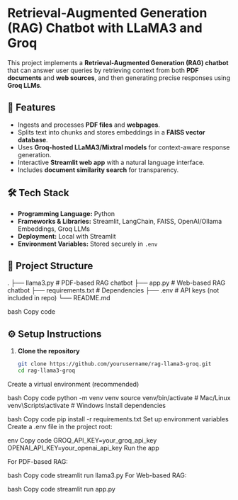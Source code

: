 # Retrieval-Augmented Generation (RAG) Chatbot with LLaMA3 and Groq

This project implements a **Retrieval-Augmented Generation (RAG) chatbot** that can answer user queries by retrieving context from both **PDF documents** and **web sources**, and then generating precise responses using **Groq LLMs**.

## 🚀 Features
- Ingests and processes **PDF files** and **webpages**.
- Splits text into chunks and stores embeddings in a **FAISS vector database**.
- Uses **Groq-hosted LLaMA3/Mixtral models** for context-aware response generation.
- Interactive **Streamlit web app** with a natural language interface.
- Includes **document similarity search** for transparency.

## 🛠️ Tech Stack
- **Programming Language:** Python  
- **Frameworks & Libraries:** Streamlit, LangChain, FAISS, OpenAI/Ollama Embeddings, Groq LLMs  
- **Deployment:** Local with Streamlit  
- **Environment Variables:** Stored securely in `.env`  

## 📂 Project Structure
.
├── llama3.py # PDF-based RAG chatbot
├── app.py # Web-based RAG chatbot
├── requirements.txt # Dependencies
├── .env # API keys (not included in repo)
└── README.md

bash
Copy code

## ⚙️ Setup Instructions

1. **Clone the repository**
   ```bash
   git clone https://github.com/yourusername/rag-llama3-groq.git
   cd rag-llama3-groq
Create a virtual environment (recommended)

bash
Copy code
python -m venv venv
source venv/bin/activate   # Mac/Linux
venv\Scripts\activate      # Windows
Install dependencies

bash
Copy code
pip install -r requirements.txt
Set up environment variables
Create a .env file in the project root:

env
Copy code
GROQ_API_KEY=your_groq_api_key
OPENAI_API_KEY=your_openai_api_key
Run the app

For PDF-based RAG:

bash
Copy code
streamlit run llama3.py
For Web-based RAG:

bash
Copy code
streamlit run app.py
